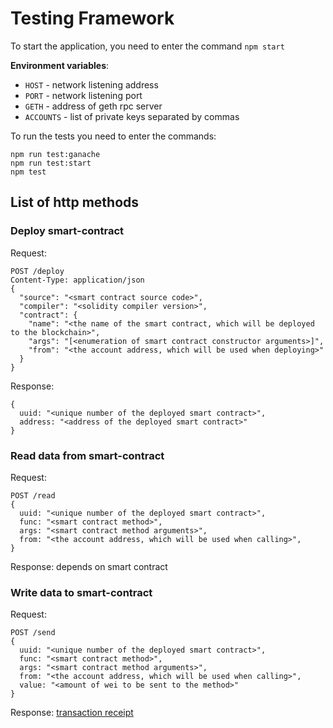 # Testing Framework
To start the application, you need to enter the command `npm start`

__Environment variables__:
- `HOST`     - network listening address 
- `PORT`     - network listening port 
- `GETH`     - address of geth rpc server 
- `ACCOUNTS` - list of private keys separated by commas

To run the tests you need to enter the commands:
```
npm run test:ganache
npm run test:start
npm test
```

## List of http methods
### Deploy smart-contract
Request:
```
POST /deploy
Content-Type: application/json
{
  "source": "<smart contract source code>",
  "compiler": "<solidity compiler version>",
  "contract": {
    "name": "<the name of the smart contract, which will be deployed to the blockchain>",
    "args": "[<enumeration of smart contract constructor arguments>]",
    "from": "<the account address, which will be used when deploying>"
  }
}
```
Response:
```
{
  uuid: "<unique number of the deployed smart contract>",
  address: "<address of the deployed smart contract>"
}
```

### Read data from smart-contract
Request:
```
POST /read
{
  uuid: "<unique number of the deployed smart contract>",
  func: "<smart contract method>",
  args: "<smart contract method arguments>",
  from: "<the account address, which will be used when calling>",
}
```
Response: depends on smart contract

### Write data to smart-contract
Request:
```
POST /send
{
  uuid: "<unique number of the deployed smart contract>",
  func: "<smart contract method>",
  args: "<smart contract method arguments>",
  from: "<the account address, which will be used when calling>",
  value: "<amount of wei to be sent to the method>"
}
```
Response: [transaction receipt](https://web3js.readthedocs.io/en/v1.3.4/web3-eth.html#gettransactionreceipt) 
